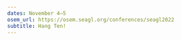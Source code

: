 ```yaml
---
dates: November 4–5
osem_url: https://osem.seagl.org/conferences/seagl2022
subtitle: Hang Ten!
---
```

